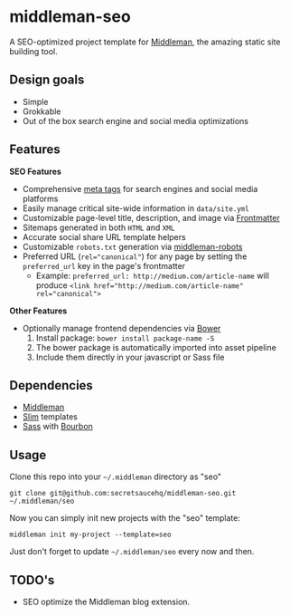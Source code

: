 # middleman-seo
A SEO-optimized project template for [Middleman](http://middlemanapp.com), the amazing static site building tool.

## Design goals
- Simple
- Grokkable
- Out of the box search engine and social media optimizations

## Features
__SEO Features__
- Comprehensive [meta tags](http://secretsaucehq.com/blog/social-media/the-ultimate-guide-to-social-media-meta-tags/) for search engines and social media platforms
- Easily manage critical site-wide information in `data/site.yml`
- Customizable page-level title, description, and image via [Frontmatter](https://middlemanapp.com/basics/frontmatter/)
- Sitemaps generated in both `HTML` and `XML`
- Accurate social share URL template helpers
- Customizable `robots.txt` generation via [middleman-robots](http://github.com/yterajima/middleman-robots)
- Preferred URL (`rel="canonical"`) for any page by setting the `preferred_url` key in the page's frontmatter
  - Example: `preferred_url: http://medium.com/article-name` will produce `<link href="http://medium.com/article-name" rel="canonical">`

__Other Features__
- Optionally manage frontend dependencies via [Bower](http://bower.io)
  1. Install package: `bower install package-name -S`
  2. The bower package is automatically imported into asset pipeline
  3. Include them directly in your javascript or Sass file

## Dependencies

- [Middleman](http://middlemanapp.com)
- [Slim](http://slim-lang.com/) templates
- [Sass](http://sass-lang.com/) with [Bourbon](http://bourbon.io/)

## Usage
Clone this repo into your `~/.middleman` directory as "seo"

`git clone git@github.com:secretsaucehq/middleman-seo.git ~/.middleman/seo`

Now you can simply init new projects with the "seo" template:

`middleman init my-project --template=seo `

Just don't forget to update `~/.middleman/seo` every now and then.

## TODO's
- SEO optimize the Middleman blog extension.
